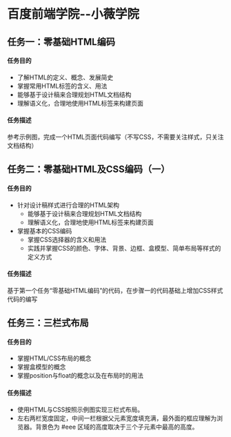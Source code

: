 # 百度前端学院--小薇学院

## 任务一：零基础HTML编码
#### 任务目的
* 了解HTML的定义、概念、发展简史
* 掌握常用HTML标签的含义、用法
* 能够基于设计稿来合理规划HTML文档结构
* 理解语义化，合理地使用HTML标签来构建页面
#### 任务描述
参考示例图，完成一个HTML页面代码编写（不写CSS，不需要关注样式，只关注文档结构）

## 任务二：零基础HTML及CSS编码（一）
#### 任务目的
* 针对设计稿样式进行合理的HTML架构  
  * 能够基于设计稿来合理规划HTML文档结构
  * 理解语义化，合理地使用HTML标签来构建页面
* 掌握基本的CSS编码
  * 掌握CSS选择器的含义和用法
  * 实践并掌握CSS的颜色、字体、背景、边框、盒模型、简单布局等样式的定义方式  
#### 任务描述
基于第一个任务“零基础HTML编码”的代码，在步骤一的代码基础上增加CSS样式代码的编写

## 任务三：三栏式布局
#### 任务目的
* 掌握HTML/CSS布局的概念
* 掌握盒模型的概念
* 掌握position与float的概念以及在布局时的用法 
#### 任务描述
* 使用HTML与CSS按照示例图实现三栏式布局。
* 左右两栏宽度固定，中间一栏根据父元素宽度填充满，最外面的框应理解为浏览器。背景色为 #eee 区域的高度取决于三个子元素中最高的高度。

